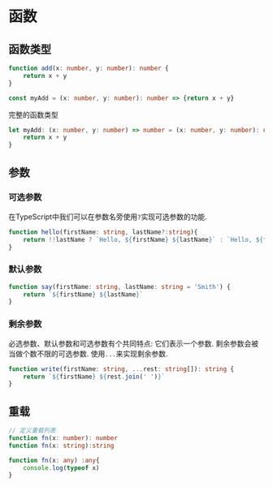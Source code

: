 # 函数

## 函数类型

```typescript
function add(x: number, y: number): number {
    return x + y
}

const myAdd = (x: number, y: number): number => {return x + y}
```

完整的函数类型

```typescript
let myAdd: (x: number, y: number) => number = (x: number, y: number): number => {
    return x + y
}
```

## 参数

### 可选参数

在TypeScript中我们可以在参数名旁使用`?`实现可选参数的功能.

```typescript
function hello(firstName: string, lastName?:string){
    return !!lastName ? `Hello, ${firstName} ${lastName}` : `Hello, ${firstName}`
}
```

### 默认参数

```typescript
function say(firstName: string, lastName: string = 'Smith') {
    return `${firstName} ${lastName}`
}
```

### 剩余参数

必选参数、默认参数和可选参数有个共同特点: 它们表示一个参数. 剩余参数会被当做个数不限的可选参数. 使用`...`来实现剩余参数.

```typescript
function write(firstName: string, ...rest: string[]): string {
    return `${firstName} ${rest.join(' ')}`
}
```

## 重载

```typescript
// 定义重载列表
function fn(x: number): number
function fn(x: string):string

function fn(x: any) :any{
    console.log(typeof x)
}
```